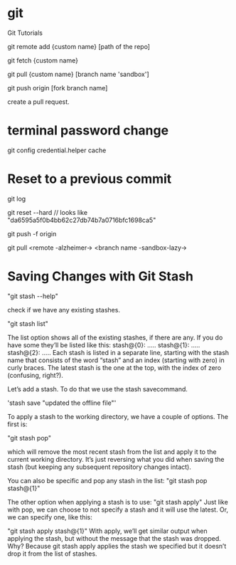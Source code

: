 # git
Git Tutorials 

git remote add {custom name} [path of the repo]

git fetch {custom name}

git pull {custom name} [branch name 'sandbox']

git push origin [fork branch name]

create a pull request.

# terminal password change 
git config credential.helper cache


# Reset to a previous commit 

 git log
 
 git reset --hard <log name> // looks like "da6595a5f0b4bb62c27db74b7a0716bfc1698ca5"
 
 git push -f origin <branch name>
 
 git pull <remote -alzheimer-> <branch name -sandbox-lazy->
 
 
 # Saving Changes with Git Stash
 
 "git stash --help"
 
 check if we have any existing stashes.  
 
 "git stash list"
 
The list option shows all of the existing stashes, if there are any. If you do have some they’ll be listed like this:
stash@{0}: .....
stash@{1}: .....
stash@{2}: .....
Each stash is listed in a separate line, starting with the stash name that consists of the word “stash” and an index (starting with zero) in curly braces. The latest stash is the one at the top, with the index of zero (confusing, right?).

Let’s add a stash. To do that we use the stash savecommand.

'stash save "updated the offline file"'

To apply a stash to the working directory, we have a couple of options. The first is:

"git stash pop"

which will remove the most recent stash from the list and apply it to the current working directory. It’s just reversing what you did when saving the stash (but keeping any subsequent repository changes intact).

You can also be specific and pop any stash in the list:
"git stash pop stash@{1}"

The other option when applying a stash is to use:
"git stash apply"
Just like with pop, we can choose to not specify a stash and it will use the latest. Or, we can specify one, like this:

"git stash apply stash@{1}"
With apply, we’ll get similar output when applying the stash, but without the message that the stash was dropped. Why? Because git stash apply applies the stash we specified but it doesn’t drop it from the list of stashes.

 
 
